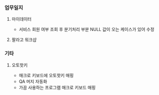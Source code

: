 ### 업무일지

1. 마이데이터

   - 서비스 회원 여부 조회 후 분기처리 부분 NULL 값이 오는 케이스가 있어 수정

2. 팔라고 워크샵

### 기타

1. 오토핫키

   - 매크로 키보드에 오토핫키 매핑
   - QA 머지 자동화
   - 가끔 사용하는 프로그램 매크로 키보드 매핑
